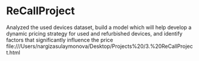 # ReCallProject
Analyzed the used devices dataset, build a model which will help develop a dynamic pricing strategy for used and refurbished devices, and identify factors that significantly influence the price
file:///Users/nargizasulaymonova/Desktop/Projects%20/3.%20ReCallProject.html
